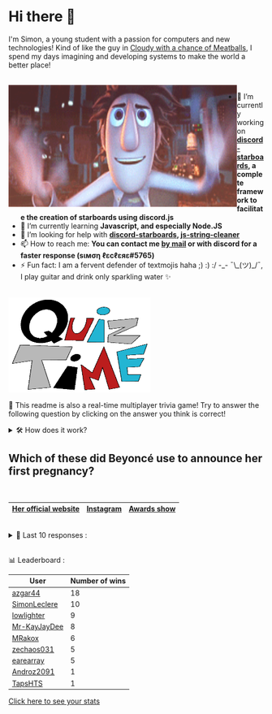 # Hi there 👋

I'm Simon, a young student with a passion for computers and new technologies!
Kind of like the guy in [Cloudy with a chance of Meatballs](https://www.youtube.com/watch?v=dQw4w9WgXcQ), I spend my days imagining and developing systems to make the world a better place!

<br>

<img width="450" height="240" src="./assets/cloudyWithAChanceOfMeatBalls.gif" align=left>

- 🔭 I’m currently working on **[discord-starboards](https://github.com/SimonLeclere/discord-starboards), a complete framework to facilitate the creation of starboards using discord.js**
- 🌱 I’m currently learning **Javascript, and especially Node.JS**
- 🤔 I’m looking for help with **[discord-starboards](https://github.com/SimonLeclere/discord-starboards), [js-string-cleaner](https://github.com/SimonLeclere/Js-String-Cleaner)**
- 📫 How to reach me: **You can contact me [by mail](mailto:simon-leclere@orange.fr) or with discord for a faster response (sιмση ℓεcℓεяε#5765)**
- ⚡ Fun fact: I am a fervent defender of textmojis haha ;) :) :/ -\_- ¯\\\_(ツ)\_/¯, I play guitar and drink only sparkling water ✨

<br>

<img width="280" height="187" src="./assets/quizTime.gif">

<br>

🎲 This readme is also a real-time multiplayer trivia game! Try to answer the following question by clicking on the answer you think is correct!
<details>
  <summary>🛠️ How does it work?</summary>
  Each answer is a link to a pre-filled issue. When you press "Submit new issue", it triggers a Github action workflow that compares your answer with the correct answer, finds a new question and updates the readme.md file. Not bad huh?! This whole process only takes about 20 seconds!
</details>

## Which of these did Beyoncé use to announce her first pregnancy?

<br>

| [Her official website](https://github.com/SimonLeclere/SimonLeclere/issues/new?title=quiz%7C4658%7CHer%20official%20website&body=Just%20click%20'Submit%20new%20issue'.) | [Instagram](https://github.com/SimonLeclere/SimonLeclere/issues/new?title=quiz%7C4658%7CInstagram&body=Just%20click%20'Submit%20new%20issue'.) | [Awards show](https://github.com/SimonLeclere/SimonLeclere/issues/new?title=quiz%7C4658%7CAwards%20show&body=Just%20click%20'Submit%20new%20issue'.) |
| - | - | - | 

<br>

<details>
  <summary>📒 Last 10 responses :</summary>

- **earearray** answered **Extra Terrestrial** to `In the Spielberg film “E.T.”, what does E.T. stand for?` (Good answer)
- **earearray** answered **T-800** to `In the 1984 movie "The Terminator", what model number is the Terminator portrayed by Arnold Schwarzenegger?` (Good answer)
- **earearray** answered **Legends of Tomorrow** to `What is the name of the "Flash" and "Arrow" spinoff featuring a team of characters that have appeared on both shows?` (Good answer)
- **earearray** answered **Courage** to `Which buzzword did Apple Inc. use to describe their removal of the headphone jack?` (Good answer)
- **earearray** answered **the stockholders** to `Who is considered the owner of a 'publicly held' company?` (Good answer)
- **SimonLeclere** answered **Ankh Charm** to `In Terraria, which of these items is NOT crafted at a Mythril Anvil?` (Good answer)
- **SimonLeclere** answered **Lamb** to `In the nursery rhyme, Mary had a little what?` (Good answer)
- **lowlighter** answered **16** to `How many ounces are in a pound?` (Good answer)
- **lowlighter** answered **False** to `St. Louis is the capital of the US State Missouri.` (Good answer)
- **lowlighter** answered **Blue Sky** to `In the television show Breaking Bad, what is the street name of Walter and Jesse&#039;s notorious product?` (Good answer)

</details>

<br>

📊 Leaderboard :

| User | Number of wins |
|-|-|
| [azgar44](https://github.com/azgar44) | 18 |
| [SimonLeclere](https://github.com/SimonLeclere) | 10 |
| [lowlighter](https://github.com/lowlighter) | 9 |
| [Mr-KayJayDee](https://github.com/Mr-KayJayDee) | 8 |
| [MRakox](https://github.com/MRakox) | 6 |
| [zechaos031](https://github.com/zechaos031) | 5 |
| [earearray](https://github.com/earearray) | 5 |
| [Androz2091](https://github.com/Androz2091) | 1 |
| [TapsHTS](https://github.com/TapsHTS) | 1 |

[Click here to see your stats](https://github.com/SimonLeclere/SimonLeclere/issues/new?title=MyStats&body=Just%20click%20%27Submit%20new%20issue%27.)